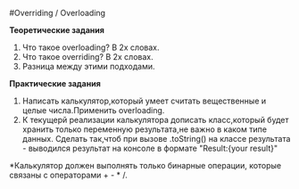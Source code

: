 #Overriding / Overloading

**Теоретические задания**
1. Что такое overloading? В 2х словах.
2. Что такое overriding? В 2х словах.
3. Разница между этими подходами.

**Практические задания**
1. Написать калькулятор,который умеет считать вещественные и целые числа.Применить overloading.
2. К текущерй реализации калькулятора дописать класс,который будет хранить только переменную результата,не важно в каком типе данных.
Сделать так,чтоб при вызове .toString() на классе результата - выводился результат на консоле в формате "Result:{your result}"

*Калькулятор должен выполнять только бинарные операции, которые связаны с операторами + - * /.
 
